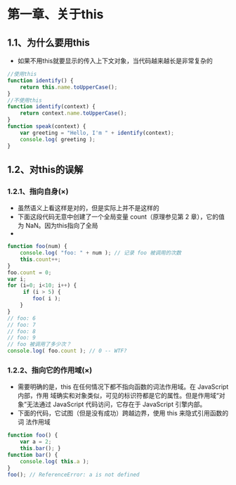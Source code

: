 # 第一章、关于this
## 1.1、为什么要用this
- 如果不用this就要显示的传入上下文对象，当代码越来越长是非常复杂的
```javascript
//使用this
function identify() {
    return this.name.toUpperCase(); 
}
//不使用this
function identify(context) {
    return context.name.toUpperCase(); 
}
function speak(context) {
    var greeting = "Hello, I'm " + identify(context); 
    console.log( greeting ); 
}
```
## 1.2、对this的误解
### 1.2.1、指向自身(×)
- 虽然语义上看这样是对的，但是实际上并不是这样的
- 下面这段代码无意中创建了一个全局变量 count（原理参见第 2 章），它的值为 NaN。因为this指向了全局
- 
```javascript
function foo(num) { 
    console.log( "foo: " + num ); // 记录 foo 被调用的次数
    this.count++; 
}
foo.count = 0;
var i;
for (i=0; i<10; i++) {
     if (i > 5) {
        foo( i ); 
    } 
}
// foo: 6 
// foo: 7 
// foo: 8 
// foo: 9 
// foo 被调用了多少次？
console.log( foo.count ); // 0 -- WTF?
```
### 1.2.2、指向它的作用域(×)
- 需要明确的是，this 在任何情况下都不指向函数的词法作用域。在 JavaScript 内部，作用 域确实和对象类似，可见的标识符都是它的属性。但是作用域“对象”无法通过 JavaScript 代码访问，它存在于 JavaScript 引擎内部。
- 下面的代码，它试图（但是没有成功）跨越边界，使用 this 来隐式引用函数的词 法作用域
```javascript
function foo() {
    var a = 2;
    this.bar(); }
function bar() { 
    console.log( this.a ); 
}
foo(); // ReferenceError: a is not defined
```